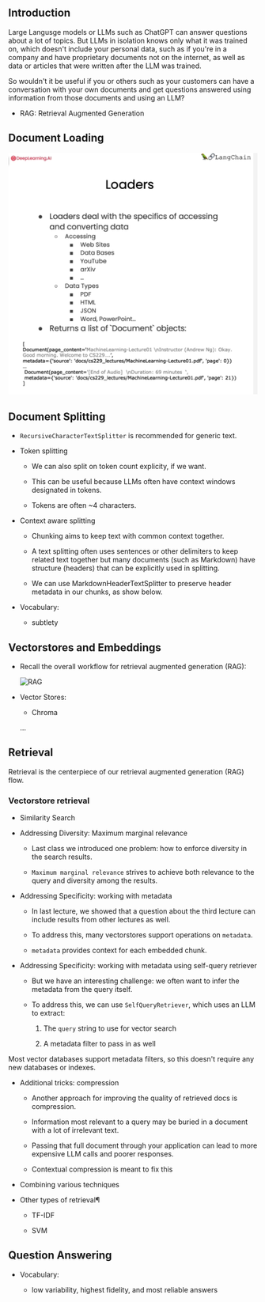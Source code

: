 ## Introduction

Large Langusge models or LLMs such as ChatGPT can answer questions about a lot of topics. But LLMs in isolation knows only what it was trained on, which doesn't include your personal data, such as if you're in a company and have proprietary documents not on the internet, as well as data or articles that were written after the LLM was trained.

So wouldn't it be useful if you or others such as your customers can have a conversation with your own documents and get questions answered using information from those documents and using an LLM?

* RAG: Retrieval Augmented Generation

## Document Loading

![Loaders](./images/langchain_loaders.png)

## Document Splitting

* `RecursiveCharacterTextSplitter` is recommended for generic text.

* Token splitting

    - We can also split on token count explicity, if we want.

    - This can be useful because LLMs often have context windows designated in tokens.

    - Tokens are often ~4 characters.

* Context aware splitting

    - Chunking aims to keep text with common context together.

    - A text splitting often uses sentences or other delimiters to keep related text together but many documents (such as Markdown) have structure (headers) that can be explicitly used in splitting.

    - We can use MarkdownHeaderTextSplitter to preserve header metadata in our chunks, as show below.

* Vocabulary:

    - subtlety

## Vectorstores and Embeddings

* Recall the overall workflow for retrieval augmented generation (RAG):

    ![RAG](./images/retrievl_augmented_generation_RAG)

* Vector Stores:

    - Chroma

    ... 

## Retrieval

Retrieval is the centerpiece of our retrieval augmented generation (RAG) flow.

### Vectorstore retrieval

* Similarity Search

* Addressing Diversity: Maximum marginal relevance

    - Last class we introduced one problem: how to enforce diversity in the search results.

    - `Maximum marginal relevance` strives to achieve both relevance to the query and diversity among the results.

* Addressing Specificity: working with metadata

    - In last lecture, we showed that a question about the third lecture can include results from other lectures as well.

    - To address this, many vectorstores support operations on `metadata`.

    - `metadata` provides context for each embedded chunk.

* Addressing Specificity: working with metadata using self-query retriever

    - But we have an interesting challenge: we often want to infer the metadata from the query itself.

    - To address this, we can use `SelfQueryRetriever`, which uses an LLM to extract:

        1. The `query` string to use for vector search

        2. A metadata filter to pass in as well

Most vector databases support metadata filters, so this doesn't require any new databases or indexes.

* Additional tricks: compression

    - Another approach for improving the quality of retrieved docs is compression.

    - Information most relevant to a query may be buried in a document with a lot of irrelevant text.

    - Passing that full document through your application can lead to more expensive LLM calls and poorer responses.

    - Contextual compression is meant to fix this

* Combining various techniques

* Other types of retrieval¶

    - TF-IDF

    - SVM

## Question Answering

* Vocabulary:

    - low variability, highest fidelity, and most reliable answers 
